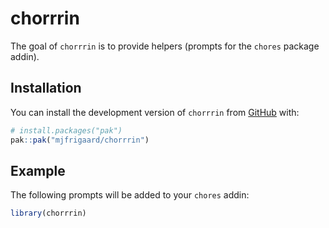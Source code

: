
<!-- README.md is generated from README.Rmd. Please edit that file -->

# chorrrin

<!-- badges: start -->

<!-- badges: end -->

The goal of `chorrrin` is to provide helpers (prompts for the `chores`
package addin).

## Installation

You can install the development version of `chorrrin` from
[GitHub](https://github.com/) with:

``` r
# install.packages("pak")
pak::pak("mjfrigaard/chorrrin")
```

## Example

The following prompts will be added to your `chores` addin:

``` r
library(chorrrin)
```
